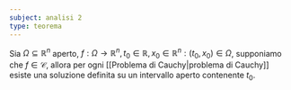 ```yaml
---
subject: analisi 2
type: teorema
---
```

Sia $\Omega\subseteq\mathbb{R}^n$ aperto, $f:\Omega\to\mathbb{R}^n,t_0\in\mathbb{R},x_0\in\mathbb{R}^n:(t_0,x_0)\in\Omega$, supponiamo che $f\in\mathcal{C}$, allora per ogni [[Problema di Cauchy|problema di Cauchy]] esiste una soluzione definita su un intervallo aperto contenente $t_0$.
